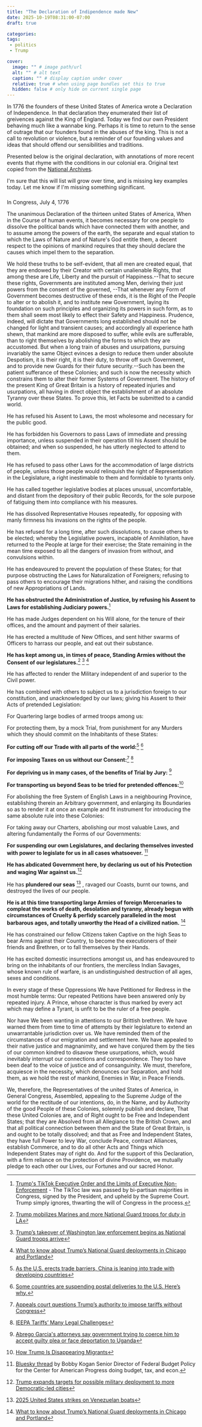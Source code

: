 ```yaml
---
title: "The Declaration of Indipendence made New"
date: 2025-10-19T08:31:00-07:00
draft: true

categories: 
tags:
 - politics
 - Trump

cover:
  image: "" # image path/url
  alt: "" # alt text
  caption: "" # display caption under cover
  relative: true # when using page bundles set this to true
  hidden: false # only hide on current single page
---
```

In 1776 the founders of these United States of America wrote a Declaration of Independence. In that declaration they enumerated their list of greivences against the King of England. Today we find our own President behaving much like a wannabe king. Perhaps it is time to return to the sense of outrage that our founders found in the abuses of the king.  This is not a call to revolution or violence, but a reminder of our founding values and ideas that should offend our sensibilities and traditions.

Presented below is the original declaration, with annotations of more recent events that rhyme with the conditions in our colonial era. Original text copied from the [National Archives](https://www.archives.gov/founding-docs/declaration-transcript).

I'm sure that this will list will grow over time, and is missing key examples today. Let me know if I'm missing something significant.

###
In Congress, July 4, 1776

The unanimous Declaration of the thirteen united States of America, When in the Course of human events, it becomes necessary for one people to dissolve the political bands which have connected them with another, and to assume among the powers of the earth, the separate and equal station to which the Laws of Nature and of Nature's God entitle them, a decent respect to the opinions of mankind requires that they should declare the causes which impel them to the separation.

We hold these truths to be self-evident, that all men are created equal, that they are endowed by their Creator with certain unalienable Rights, that among these are Life, Liberty and the pursuit of Happiness.--That to secure these rights, Governments are instituted among Men, deriving their just powers from the consent of the governed, --That whenever any Form of Government becomes destructive of these ends, it is the Right of the People to alter or to abolish it, and to institute new Government, laying its foundation on such principles and organizing its powers in such form, as to them shall seem most likely to effect their Safety and Happiness. Prudence, indeed, will dictate that Governments long established should not be changed for light and transient causes; and accordingly all experience hath shewn, that mankind are more disposed to suffer, while evils are sufferable, than to right themselves by abolishing the forms to which they are accustomed. But when a long train of abuses and usurpations, pursuing invariably the same Object evinces a design to reduce them under absolute Despotism, it is their right, it is their duty, to throw off such Government, and to provide new Guards for their future security.--Such has been the patient sufferance of these Colonies; and such is now the necessity which constrains them to alter their former Systems of Government. The history of the present King of Great Britain is a history of repeated injuries and usurpations, all having in direct object the establishment of an absolute Tyranny over these States. To prove this, let Facts be submitted to a candid world.

He has refused his Assent to Laws, the most wholesome and necessary for the public good.

He has forbidden his Governors to pass Laws of immediate and pressing importance, unless suspended in their operation till his Assent should be obtained; and when so suspended, he has utterly neglected to attend to them.

He has refused to pass other Laws for the accommodation of large districts of people, unless those people would relinquish the right of Representation in the Legislature, a right inestimable to them and formidable to tyrants only.

He has called together legislative bodies at places unusual, uncomfortable, and distant from the depository of their public Records, for the sole purpose of fatiguing them into compliance with his measures.

He has dissolved Representative Houses repeatedly, for opposing with manly firmness his invasions on the rights of the people.

He has refused for a long time, after such dissolutions, to cause others to be elected; whereby the Legislative powers, incapable of Annihilation, have returned to the People at large for their exercise; the State remaining in the mean time exposed to all the dangers of invasion from without, and convulsions within.

He has endeavoured to prevent the population of these States; for that purpose obstructing the Laws for Naturalization of Foreigners; refusing to pass others to encourage their migrations hither, and raising the conditions of new Appropriations of Lands.

**He has obstructed the Administration of Justice, by refusing his Assent to Laws for establishing Judiciary powers.**[^lawfare-tictoc-non-enforcement]

[^lawfare-tictoc-non-enforcement]:[Trump's TikTok Executive Order and the Limits of Executive Non-Enforcement](https://www.lawfaremedia.org/article/trump's-tiktok-executive-order-and-the-limits-of-executive-non-enforcement) - The TikToc law was passed by bi-partisan majorities in Congress, signed by the President, and upheld by the Supreme Court. Trump simply ignores, thwarting the will of Congress in the process.

He has made Judges dependent on his Will alone, for the tenure of their offices, and the amount and payment of their salaries.

He has erected a multitude of New Offices, and sent hither swarms of Officers to harrass our people, and eat out their substance.

**He has kept among us, in times of peace, Standing Armies without the Consent of our legislatures.**[^ng-LA] [^ng-DC] [^pbs-troops-to-chicago]

[^ng-DC]: [Trump’s takeover of Washington law enforcement begins as National Guard troops arrive](https://www.seattletimes.com/nation-world/nation/federal-becomes-local-the-nations-capital-finds-itself-at-the-center-of-a-donald-trump-maelstrom/)

He has affected to render the Military independent of and superior to the Civil power.

He has combined with others to subject us to a jurisdiction foreign to our constitution, and unacknowledged by our laws; giving his Assent to their Acts of pretended Legislation:

For Quartering large bodies of armed troops among us:

For protecting them, by a mock Trial, from punishment for any Murders which they should commit on the Inhabitants of these States:

**For cutting off our Trade with all parts of the world:**[^tarrifs-marketplace-barriers] [^seattle-times-deminimus-mail-cutoff]

[^seattle-times-deminimus-mail-cutoff]: [Some countries are suspending postal deliveries to the U.S. Here’s why.](https://www.seattletimes.com/nation-world/some-countries-are-suspending-postal-deliveries-to-the-u-s-heres-why/)

[^tarrifs-marketplace-barriers]: [As the U.S. erects trade barriers, China is leaning into trade with developing countries](https://www.marketplace.org/story/2025/08/19/as-the-us-erects-trade-barriers-china-looks-elsewhere)

**For imposing Taxes on us without our Consent:**[^tarrifs-pbs-not-authorized] [^tarrifs-lawfare-ieepa-challenges]

[^tarrifs-pbs-not-authorized]: [Appeals court questions Trump’s authority to impose tariffs without Congress](https://www.pbs.org/newshour/politics/appeals-court-questions-trumps-authority-to-impose-tariffs-without-congress)

[^tarrifs-lawfare-ieepa-challenges]: [IEEPA Tariffs’ Many Legal Challenges](https://www.lawfaremedia.org/article/ieepa-tariffs--many-legal-challenges)

**For depriving us in many cases, of the benefits of Trial by Jury:** [^abc-abrego-garcia]

[^abc-abrego-garcia]: [Abrego Garcia's attorneys say government trying to coerce him to accept guilty plea or face deportation to Uganda](https://abcnews.go.com/US/abrego-garcias-attorneys-government-coerce-accept-guilty-plea/story?id=124916582) 

**For transporting us beyond Seas to be tried for pretended offences:**[^cecot]

For abolishing the free System of English Laws in a neighbouring Province, establishing therein an Arbitrary government, and enlarging its Boundaries so as to render it at once an example and fit instrument for introducing the same absolute rule into these Colonies:

For taking away our Charters, abolishing our most valuable Laws, and altering fundamentally the Forms of our Governments:

**For suspending our own Legislatures, and declaring themselves invested with power to legislate for us in all cases whatsoever.** [^bs-trump-funds-troop-pay-during-shutdown]

[^bs-trump-funds-troop-pay-during-shutdown]: [Bluesky thread](https://bsky.app/profile/bbkogan.bsky.social/post/3m3awg2fx2k2b) by Bobby Kogan Senior Director of Federal Budget Policy for the Center for American Progress doing budget, tax, and econ.

**He has abdicated Government here, by declaring us out of his Protection and waging War against us.**[^pbs-expanded-ng-deployments]

[^pbs-expanded-ng-deployments]: [Trump expands targets for possible military deployment to more Democratic-led cities](https://www.pbs.org/newshour/politics/trump-expands-targets-for-possible-military-deployment-to-more-democratic-led-cities)

He has **plundered our seas** [^wikipedia-venezuelen-boats] , ravaged our Coasts, burnt our towns, and destroyed the lives of our people.

[^wikipedia-venezuelen-boats]: [2025 United States strikes on Venezuelan boats](https://en.wikipedia.org/wiki/2025_United_States_strikes_on_Venezuelan_boats)

**He is at this time transporting large Armies of foreign Mercenaries to compleat the works of death, desolation and tyranny, already begun with circumstances of Cruelty & perfidy scarcely paralleled in the most barbarous ages, and totally unworthy the Head of a civilized nation.** [^pbs-troops-to-chicago]

[^pbs-troops-to-chicago]: [What to know about Trump’s National Guard deployments in Chicago and Portland](https://www.pbs.org/newshour/nation/what-to-know-about-trumps-national-guard-deployments-in-chicago-and-portland)

He has constrained our fellow Citizens taken Captive on the high Seas to bear Arms against their Country, to become the executioners of their friends and Brethren, or to fall themselves by their Hands.

He has excited domestic insurrections amongst us, and has endeavoured to bring on the inhabitants of our frontiers, the merciless Indian Savages, whose known rule of warfare, is an undistinguished destruction of all ages, sexes and conditions.

In every stage of these Oppressions We have Petitioned for Redress in the most humble terms: Our repeated Petitions have been answered only by repeated injury. A Prince, whose character is thus marked by every act which may define a Tyrant, is unfit to be the ruler of a free people.

Nor have We been wanting in attentions to our Brittish brethren. We have warned them from time to time of attempts by their legislature to extend an unwarrantable jurisdiction over us. We have reminded them of the circumstances of our emigration and settlement here. We have appealed to their native justice and magnanimity, and we have conjured them by the ties of our common kindred to disavow these usurpations, which, would inevitably interrupt our connections and correspondence. They too have been deaf to the voice of justice and of consanguinity. We must, therefore, acquiesce in the necessity, which denounces our Separation, and hold them, as we hold the rest of mankind, Enemies in War, in Peace Friends.

We, therefore, the Representatives of the united States of America, in General Congress, Assembled, appealing to the Supreme Judge of the world for the rectitude of our intentions, do, in the Name, and by Authority of the good People of these Colonies, solemnly publish and declare, That these United Colonies are, and of Right ought to be Free and Independent States; that they are Absolved from all Allegiance to the British Crown, and that all political connection between them and the State of Great Britain, is and ought to be totally dissolved; and that as Free and Independent States, they have full Power to levy War, conclude Peace, contract Alliances, establish Commerce, and to do all other Acts and Things which Independent States may of right do. And for the support of this Declaration, with a firm reliance on the protection of divine Providence, we mutually pledge to each other our Lives, our Fortunes and our sacred Honor.

[^cecot]: [How Trump Is Disappearing Migrants](https://www.lawfaremedia.org/article/how-trump-is-disappearing-migrants)

[^ng-LA]: [Trump mobilizes Marines and more National Guard troops for duty in LA](https://www.npr.org/2025/06/09/g-s1-71640/trump-mobilizes-marines-for-duty-in-los-angeles)